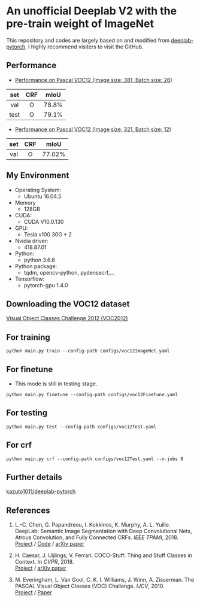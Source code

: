 # An unofficial Deeplab V2 with the pre-train weight of ImageNet
This repository and codes are largely based on and modified from [deeplab-pytorch](https://github.com/kazuto1011/deeplab-pytorch). I highly recommend visiters to visit the GitHub.

## Performance
- [Performance on Pascal VOC12 (Image size: 381, Batch size: 26)](https://drive.google.com/drive/u/1/folders/1g8faYlBB8DdJdjSdmMhlD_P-8czAzsdb)

| set      | CRF      | mIoU     |
| :---:    | :---:    |  :---:   |
| val    |O         | 78.8%   |
| test      |O         | 79.1%   |

- [Performance on Pascal VOC12 (Image size: 321, Batch size: 12)](https://drive.google.com/drive/u/1/folders/1q0xQDQf5BEvvDXFZA8QX0cGvZENT2K_v)

| set      | CRF      | mIoU     |
| :---:    | :---:    |  :---:   |
| val    |O         | 77.02%   |

## My Environment
- Operating System:
  - Ubuntu 16.04.5
- Memory
  - 128GB
- CUDA:
  - CUDA V10.0.130 
- GPU:
  - Tesla v100 30G * 2
- Nvidia driver:
  - 418.87.01
- Python:
  - python 3.6.8
- Python package:
  - tqdm, opencv-python, pydensecrf,...
- Tensorflow:
  - pytorch-gpu 1.4.0

## Downloading the VOC12 dataset
[Visual Object Classes Challenge 2012 (VOC2012)](http://host.robots.ox.ac.uk/pascal/VOC/voc2012/)



## For training

```
python main.py train --config-path configs/voc12ImageNet.yaml
```

## For finetune
- This mode is still in testing stage.
```
python main.py finetune --config-path configs/voc12Finetune.yaml
```

## For testing

```
python main.py test --config-path configs/voc12Test.yaml
```

## For crf

```
python main.py crf --config-path configs/voc12Test.yaml --n-jobs 8
```

## Further details

[kazuto1011/deeplab-pytorch](https://github.com/kazuto1011/deeplab-pytorch)

## References

1. L.-C. Chen, G. Papandreou, I. Kokkinos, K. Murphy, A. L. Yuille. DeepLab: Semantic Image
Segmentation with Deep Convolutional Nets, Atrous Convolution, and Fully Connected CRFs. *IEEE TPAMI*,
2018.<br>
[Project](http://liangchiehchen.com/projects/DeepLab.html) /
[Code](https://bitbucket.org/aquariusjay/deeplab-public-ver2) / [arXiv
paper](https://arxiv.org/abs/1606.00915)

2. H. Caesar, J. Uijlings, V. Ferrari. COCO-Stuff: Thing and Stuff Classes in Context. In *CVPR*, 2018.<br>
[Project](https://github.com/nightrome/cocostuff) / [arXiv paper](https://arxiv.org/abs/1612.03716)

1. M. Everingham, L. Van Gool, C. K. I. Williams, J. Winn, A. Zisserman. The PASCAL Visual Object
Classes (VOC) Challenge. *IJCV*, 2010.<br>
[Project](http://host.robots.ox.ac.uk/pascal/VOC) /
[Paper](http://host.robots.ox.ac.uk/pascal/VOC/pubs/everingham10.pdf)
